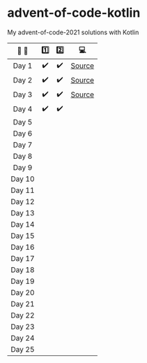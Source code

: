 # advent-of-code-kotlin

My advent-of-code-2021 solutions with Kotlin


| :calendar: :christmas_tree: |       :one:        |        :two:        |               :computer:               |
|:---------------------------:|:------------------:|:-------------------:|:--------------------------------------:|
|            Day 1            | :heavy_check_mark: | :heavy_check_mark:  | [Source](src/main/kotlin/day1/Day1.kt) |
|            Day 2            | :heavy_check_mark: | :heavy_check_mark:  | [Source](src/main/kotlin/day2/Day2.kt) |
|            Day 3            | :heavy_check_mark: | :heavy_check_mark:  | [Source](src/main/kotlin/day3/Day3.kt) |
|            Day 4            | :heavy_check_mark: | :heavy_check_mark:  |                                        |
|            Day 5            |                    |                     |                                        |
|            Day 6            |                    |                     |                                        |
|            Day 7            |                    |                     |                                        |
|            Day 8            |                    |                     |                                        |
|            Day 9            |                    |                     |                                        |
|           Day 10            |                    |                     |                                        |
|           Day 11            |                    |                     |                                        |
|           Day 12            |                    |                     |                                        |
|           Day 13            |                    |                     |                                        |
|           Day 14            |                    |                     |                                        |
|           Day 15            |                    |                     |                                        |
|           Day 16            |                    |                     |                                        |
|           Day 17            |                    |                     |                                        |
|           Day 18            |                    |                     |                                        |
|           Day 19            |                    |                     |                                        |
|           Day 20            |                    |                     |                                        |
|           Day 21            |                    |                     |                                        |
|           Day 22            |                    |                     |                                        |
|           Day 23            |                    |                     |                                        |
|           Day 24            |                    |                     |                                        |
|           Day 25            |                    |                     |                                        |
